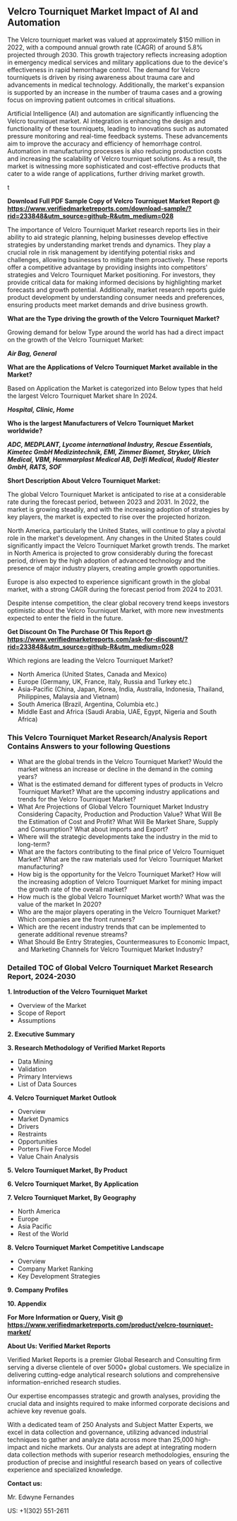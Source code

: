 <h2>Velcro Tourniquet Market Impact of AI and Automation</h2><p>The Velcro tourniquet market was valued at approximately $150 million in 2022, with a compound annual growth rate (CAGR) of around 5.8% projected through 2030. This growth trajectory reflects increasing adoption in emergency medical services and military applications due to the device's effectiveness in rapid hemorrhage control. The demand for Velcro tourniquets is driven by rising awareness about trauma care and advancements in medical technology. Additionally, the market's expansion is supported by an increase in the number of trauma cases and a growing focus on improving patient outcomes in critical situations.</p><p>Artificial Intelligence (AI) and automation are significantly influencing the Velcro tourniquet market. AI integration is enhancing the design and functionality of these tourniquets, leading to innovations such as automated pressure monitoring and real-time feedback systems. These advancements aim to improve the accuracy and efficiency of hemorrhage control. Automation in manufacturing processes is also reducing production costs and increasing the scalability of Velcro tourniquet solutions. As a result, the market is witnessing more sophisticated and cost-effective products that cater to a wide range of applications, further driving market growth.</p>t</p><p id="" class=""><strong>Download Full PDF Sample Copy of Velcro Tourniquet Market Report @ <a href="https://www.verifiedmarketreports.com/download-sample/?rid=233848&utm_source=github-R&utm_medium=028" target="_blank">https://www.verifiedmarketreports.com/download-sample/?rid=233848&utm_source=github-R&utm_medium=028</a></strong></p><p>The importance of&nbsp;Velcro Tourniquet Market research reports lies in their ability to aid strategic planning, helping businesses develop effective strategies by understanding market trends and dynamics. They play a crucial role in risk management by identifying potential risks and challenges, allowing businesses to mitigate them proactively. These reports offer a competitive advantage by providing insights into competitors' strategies and Velcro Tourniquet Market positioning. For investors, they provide critical data for making informed decisions by highlighting market forecasts and growth potential. Additionally, market research reports guide product development by understanding consumer needs and preferences, ensuring products meet market demands and drive business growth.</p><p><strong>What are the&nbsp;Type driving the growth of the Velcro Tourniquet Market?</strong></p><p id="" class="">Growing demand for below Type around the world has had a direct impact on the growth of the Velcro Tourniquet Market:</p><em><strong>Air Bag, General</strong></em></p><strong>What are the&nbsp;Applications&nbsp;of Velcro Tourniquet Market available in the Market?</strong></p><p id="" class="">Based on Application the Market is categorized into Below types that held the largest Velcro Tourniquet Market share In 2024.</p><em><strong>Hospital, Clinic, Home</strong></em></p><strong>Who is the largest Manufacturers of Velcro Tourniquet Market worldwide?</strong></p><p><em><strong>ADC, MEDPLANT, Lycome international Industry, Rescue Essentials, Kimetec GmbH Medizintechnik, EMI, Zimmer Biomet, Stryker, Ulrich Medical, VBM, Hammarplast Medical AB, Delfi Medical, Rudolf Riester GmbH, RATS, SOF</strong></em></p><p id="" class=""><strong>Short Description About Velcro Tourniquet Market:</strong></p><p>The global Velcro Tourniquet Market is anticipated to rise at a considerable rate during the forecast period, between 2023 and 2031. In 2022, the market is growing steadily, and with the increasing adoption of strategies by key players, the market is expected to rise over the projected horizon.</p><p>North America, particularly the United States, will continue to play a pivotal role in the market's development. Any changes in the United States could significantly impact the Velcro Tourniquet Market growth trends. The market in North America is projected to grow considerably during the forecast period, driven by the high adoption of advanced technology and the presence of major industry players, creating ample growth opportunities.</p><p>Europe is also expected to experience significant growth in the global market, with a strong CAGR during the forecast period from 2024 to 2031.</p><p>Despite intense competition, the clear global recovery trend keeps investors optimistic about the Velcro Tourniquet Market, with more new investments expected to enter the field in the future.</p><p id="" class=""><strong>Get Discount On The Purchase Of This Report @ <a href="https://www.verifiedmarketreports.com/ask-for-discount/?rid=233848&utm_source=github-R&utm_medium=028" target="_blank">https://www.verifiedmarketreports.com/ask-for-discount/?rid=233848&utm_source=github-R&utm_medium=028</a></strong></p>Which regions are leading the Velcro Tourniquet Market?</p><ul><li>North America (United States, Canada and Mexico)</li><li>Europe (Germany, UK, France, Italy, Russia and Turkey etc.)</li><li>Asia-Pacific (China, Japan, Korea, India, Australia, Indonesia, Thailand, Philippines, Malaysia and Vietnam)</li><li>South America (Brazil, Argentina, Columbia etc.)</li><li>Middle East and Africa (Saudi Arabia, UAE, Egypt, Nigeria and South Africa)</li></ul><h3 id="" class="">This Velcro Tourniquet Market Research/Analysis Report Contains Answers to your following Questions</h3><ul><li>What are the global trends in the Velcro Tourniquet Market? Would the market witness an increase or decline in the demand in the coming years?</li><li>What is the estimated demand for different types of products in Velcro Tourniquet Market? What are the upcoming industry applications and trends for the Velcro Tourniquet Market?</li><li>What Are Projections of Global Velcro Tourniquet Market Industry Considering Capacity, Production and Production Value? What Will Be the Estimation of Cost and Profit? What Will Be Market Share, Supply and Consumption? What about imports and Export?</li><li>Where will the strategic developments take the industry in the mid to long-term?</li><li>What are the factors contributing to the final price of Velcro Tourniquet Market? What are the raw materials used for Velcro Tourniquet Market manufacturing?</li><li>How big is the opportunity for the Velcro Tourniquet Market? How will the increasing adoption of Velcro Tourniquet Market for mining impact the growth rate of the overall market?</li><li>How much is the global Velcro Tourniquet Market worth? What was the value of the market In 2020?</li><li>Who are the major players operating in the Velcro Tourniquet Market? Which companies are the front runners?</li><li>Which are the recent industry trends that can be implemented to generate additional revenue streams?</li><li>What Should Be Entry Strategies, Countermeasures to Economic Impact, and Marketing Channels for Velcro Tourniquet Market Industry?</li></ul><h3 id="" class="">Detailed TOC of Global Velcro Tourniquet Market Research Report, 2024-2030</h3><p id="" class=""><strong>1. Introduction of the Velcro Tourniquet Market</strong></p><ul><li>Overview of the Market</li><li>Scope of Report</li><li>Assumptions</li></ul><p id="" class=""><strong>2. Executive Summary</strong></p><p id="" class=""><strong>3. Research Methodology of Verified Market Reports</strong></p><ul><li>Data Mining</li><li>Validation</li><li>Primary Interviews</li><li>List of Data Sources</li></ul><p id="" class=""><strong>4. Velcro Tourniquet Market Outlook</strong></p><ul><li>Overview</li><li>Market Dynamics</li><li>Drivers</li><li>Restraints</li><li>Opportunities</li><li>Porters Five Force Model</li><li>Value Chain Analysis</li></ul><p id="" class=""><strong>5. Velcro Tourniquet Market, By Product</strong></p><p id="" class=""><strong>6. Velcro Tourniquet Market, By Application</strong></p><p id="" class=""><strong>7. Velcro Tourniquet Market, By Geography</strong></p><ul><li>North America</li><li>Europe</li><li>Asia Pacific</li><li>Rest of the World</li></ul><p id="" class=""><strong>8. Velcro Tourniquet Market Competitive Landscape</strong></p><ul><li>Overview</li><li>Company Market Ranking</li><li>Key Development Strategies</li></ul><p id="" class=""><strong>9. Company Profiles</strong></p><p id="" class=""><strong>10. Appendix</strong></p><p id="" class=""><strong>For More Information or Query, Visit @ <a href="https://www.verifiedmarketreports.com/product/velcro-tourniquet-market/" target="_blank">https://www.verifiedmarketreports.com/product/velcro-tourniquet-market/</a></strong></p><p id="" class=""><strong>About Us: Verified Market Reports</strong></p><p id="" class="">Verified Market Reports is a premier Global Research and Consulting firm serving a diverse clientele of over 5000+ global customers. We specialize in delivering cutting-edge analytical research solutions and comprehensive information-enriched research studies.</p><p id="" class="">Our expertise encompasses strategic and growth analyses, providing the crucial data and insights required to make informed corporate decisions and achieve key revenue goals.</p><p id="" class="">With a dedicated team of 250 Analysts and Subject Matter Experts, we excel in data collection and governance, utilizing advanced industrial techniques to gather and analyze data across more than 25,000 high-impact and niche markets. Our analysts are adept at integrating modern data collection methods with superior research methodologies, ensuring the production of precise and insightful research based on years of collective experience and specialized knowledge.</p><p id="" class=""><strong>Contact us:</strong></p><p id="" class="">Mr. Edwyne Fernandes</p><p id="" class="">US: +1(302) 551-2611</p>